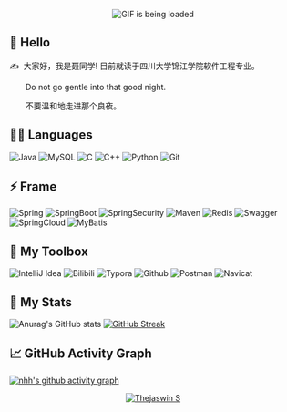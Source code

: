 <p align="center">
  <img src="https://github.com/arth2002/arth2002/blob/main/gif/ezgif.com-gif-maker.gif" alt="GIF is being loaded">
</p>

## 🙋 Hello

<p>✍️&nbsp;&nbsp;大家好，我是聂同学! 目前就读于四川大学锦江学院软件工程专业。</p>
<p>&emsp;&emsp;Do not go gentle into that good night.</p>
<p>&emsp;&emsp;不要温和地走进那个良夜。</p>

## 👨‍💻 Languages
![Java](https://img.shields.io/badge/-java-black?logo=java&style=for-the-badge&logoColor=dc14d0)
![MySQL](https://img.shields.io/badge/-mysql-black?logo=mysql&style=for-the-badge&logoColor=dc14d0)
![C](https://img.shields.io/badge/-c-black?logo=C&style=for-the-badge&logoColor=dc14d0)
![C++](https://img.shields.io/badge/-c++-black?logo=cplusplus&style=for-the-badge&logoColor=dc14d0)
![Python](https://img.shields.io/badge/-python-black?logo=python&style=for-the-badge&logoColor=dc14d0)
![Git](https://img.shields.io/badge/-git-black?logo=Git&style=for-the-badge&logoColor=dc14d0)

## ⚡ Frame
![Spring](https://img.shields.io/badge/-spring-black?logo=Spring&style=for-the-badge&logoColor=dc14d0)
![SpringBoot](https://img.shields.io/badge/-spring%20boot-black?logo=SpringBoot&style=for-the-badge&logoColor=dc14d0)
![SpringSecurity](https://img.shields.io/badge/-Spring%20Security-black?logo=springsecurity&style=for-the-badge&logoColor=dc14d0)
![Maven](https://img.shields.io/badge/-Maven-black?logo=Apache%20Maven&style=for-the-badge&logoColor=dc14d0)
![Redis](https://img.shields.io/badge/-redis-black?logo=redis&style=for-the-badge&logoColor=dc14d0)
![Swagger](https://img.shields.io/badge/-Swagger-black?logo=swagger&style=for-the-badge&logoColor=dc14d0)
![SpringCloud](https://img.shields.io/badge/-Spring%20Cloud-black?logo=springcloud&style=for-the-badge&logoColor=dc14d0)
![MyBatis](https://img.shields.io/badge/-MyBaits-black?logo=mybatis&style=for-the-badge&logoColor=dc14d0)

## 🧰 My Toolbox
![IntelliJ Idea](https://img.shields.io/badge/-IntelliJ%20Idea-black?logo=IntelliJ%20IDEA&style=for-the-badge&logoColor=dc14d0)
![Bilibili](https://img.shields.io/badge/-bilibili-black?logo=bilibili&style=for-the-badge&logoColor=dc14d0)
![Typora](https://img.shields.io/badge/-typora-black?logo=markdown&style=for-the-badge&logoColor=dc14d0)
![Github](https://img.shields.io/badge/-github-black?logo=Github&style=for-the-badge&logoColor=dc14d0)
![Postman](https://img.shields.io/badge/-postman-black?logo=postman&style=for-the-badge&logoColor=dc14d0)
![Navicat](https://img.shields.io/badge/-Navicat-black?logo=navicat&style=for-the-badge&logoColor=dc14d0)

## 🚀 My Stats
![Anurag's GitHub stats](https://github-readme-stats.vercel.app/api?username=niehonghao&theme=vision-friendly-dark&show_icons=true)
[![GitHub Streak](https://streak-stats.demolab.com?user=niehonghao&theme=java-dark&locale=zh)](https://git.io/streak-stats)

## 📈 GitHub Activity Graph
[![nhh's github activity graph](https://activity-graph.herokuapp.com/graph?username=niehonghao&theme=high-contrast)](https://github.com/ashutosh00710/github-readme-activity-graph)

<p align="center"> <a href="https://github.com/ryo-ma/github-profile-trophy"><img src="https://github-profile-trophy.vercel.app/?username=niehonghao&row=1" alt="Thejaswin S" /></a> </p>
